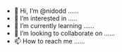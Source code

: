 - 👋 Hi, I’m @nidodd ......
- 👀 I’m interested in .....
- 🌱 I’m currently learning ......
- 💞️ I’m looking to collaborate on ......
- 📫 How to reach me ......

<!---
nidodd/nidodd is a ✨ special ✨ repository because its `README.md` (this file) appears on your GitHub profile.
You can click the Preview link to take a look at your changes.
--->
